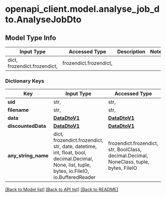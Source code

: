 # openapi_client.model.analyse_job_dto.AnalyseJobDto

## Model Type Info
Input Type | Accessed Type | Description | Notes
------------ | ------------- | ------------- | -------------
dict, frozendict.frozendict,  | frozendict.frozendict,  |  | 

### Dictionary Keys
Key | Input Type | Accessed Type | Description | Notes
------------ | ------------- | ------------- | ------------- | -------------
**uid** | str,  | str,  |  | [optional] 
**filename** | str,  | str,  |  | [optional] 
**data** | [**DataDtoV1**](DataDtoV1.md) | [**DataDtoV1**](DataDtoV1.md) |  | [optional] 
**discountedData** | [**DataDtoV1**](DataDtoV1.md) | [**DataDtoV1**](DataDtoV1.md) |  | [optional] 
**any_string_name** | dict, frozendict.frozendict, str, date, datetime, int, float, bool, decimal.Decimal, None, list, tuple, bytes, io.FileIO, io.BufferedReader | frozendict.frozendict, str, BoolClass, decimal.Decimal, NoneClass, tuple, bytes, FileIO | any string name can be used but the value must be the correct type | [optional]

[[Back to Model list]](../../README.md#documentation-for-models) [[Back to API list]](../../README.md#documentation-for-api-endpoints) [[Back to README]](../../README.md)

